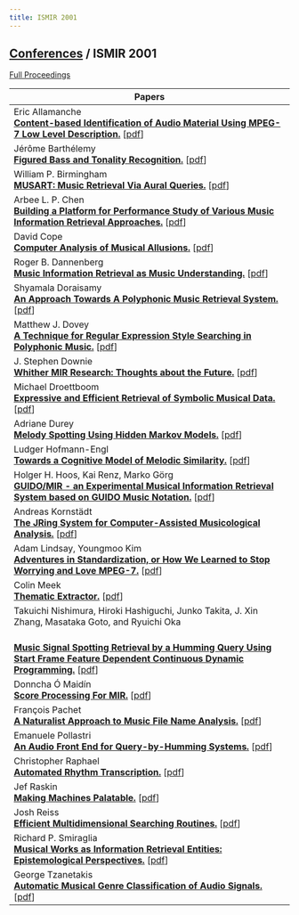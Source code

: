 ```yaml
---
title: ISMIR 2001
---
```


## [Conferences]({{site.base_url}}/conferences) / ISMIR 2001

[Full Proceedings](https://archives.ismir.net/ismir2001/2001_ISMIR_Proceedings.pdf)

| Papers |
| --- |
|Eric Allamanche<br>**[Content-based Identification of Audio Material Using MPEG-7 Low Level Description.](https://doi.org/10.5281/zenodo.1417853)**  [[pdf](https://archives.ismir.net/ismir2001/paper/000000.pdf)]|
|Jérôme Barthélemy<br>**[Figured Bass and Tonality Recognition.](https://doi.org/10.5281/zenodo.1417161)**  [[pdf](https://archives.ismir.net/ismir2001/paper/000001.pdf)]|
|William P. Birmingham<br>**[MUSART: Music Retrieval Via Aural Queries.](https://doi.org/10.5281/zenodo.1415810)**  [[pdf](https://archives.ismir.net/ismir2001/paper/000002.pdf)]|
|Arbee L. P. Chen<br>**[Building a Platform for Performance Study of Various Music Information Retrieval Approaches.](https://doi.org/10.5281/zenodo.1414822)**  [[pdf](None)]|
|David Cope<br>**[Computer Analysis of Musical Allusions.](db/conf/ismir/ismir2001.html#Cope01)**  [[pdf](None)]|
|Roger B. Dannenberg<br>**[Music Information Retrieval as Music Understanding.](https://doi.org/10.5281/zenodo.1418263)**  [[pdf](None)]|
|Shyamala Doraisamy<br>**[An Approach Towards A Polyphonic Music Retrieval System.](https://doi.org/10.5281/zenodo.1415622)**  [[pdf](https://archives.ismir.net/ismir2001/paper/000003.pdf)]|
|Matthew J. Dovey<br>**[A Technique for Regular Expression Style Searching in Polyphonic Music.](https://doi.org/10.5281/zenodo.1416140)**  [[pdf](https://archives.ismir.net/ismir2001/paper/000004.pdf)]|
|J. Stephen Downie<br>**[Whither MIR Research: Thoughts about the Future.](db/conf/ismir/ismir2001.html#Downie01)**  [[pdf](https://archives.ismir.net/ismir2001/poster/000002.pdf)]|
|Michael Droettboom<br>**[Expressive and Efficient Retrieval of Symbolic Musical Data.](https://doi.org/10.5281/zenodo.1417741)**  [[pdf](https://archives.ismir.net/ismir2001/paper/000005.pdf)]|
|Adriane Durey<br>**[Melody Spotting Using Hidden Markov Models.](https://doi.org/10.5281/zenodo.1415680)**  [[pdf](https://archives.ismir.net/ismir2001/paper/000006.pdf)]|
|Ludger Hofmann-Engl<br>**[Towards a Cognitive Model of Melodic Similarity.](https://doi.org/10.5281/zenodo.1417359)**  [[pdf](https://archives.ismir.net/ismir2001/paper/000008.pdf)]|
|Holger H. Hoos, Kai Renz, Marko Görg<br>**[GUIDO/MIR - an Experimental Musical Information Retrieval System based on GUIDO Music Notation.](https://doi.org/10.5281/zenodo.1417517)**  [[pdf](https://archives.ismir.net/ismir2001/paper/000009.pdf)]|
|Andreas Kornstädt<br>**[The JRing System for Computer-Assisted Musicological Analysis.](https://doi.org/10.5281/zenodo.1416100)**  [[pdf](https://archives.ismir.net/ismir2001/paper/000011.pdf)]|
|Adam Lindsay, Youngmoo Kim<br>**[Adventures in Standardization, or How We Learned to Stop Worrying and Love MPEG-7.](https://doi.org/10.5281/zenodo.1418071)**  [[pdf](None)]|
|Colin Meek<br>**[Thematic Extractor.](https://doi.org/10.5281/zenodo.1414828)**  [[pdf](https://archives.ismir.net/ismir2001/paper/000012.pdf)]|
|Takuichi Nishimura, Hiroki Hashiguchi, Junko Takita, J. Xin Zhang, Masataka Goto, and Ryuichi Oka
<br>**[Music Signal Spotting Retrieval by a Humming Query Using Start Frame Feature Dependent Continuous Dynamic Programming.](https://doi.org/10.5281/zenodo.1417191)**  [[pdf](https://archives.ismir.net/ismir2001/paper/000013.pdf)]|
|Donncha Ó Maidín<br>**[Score Processing For MIR.](https://doi.org/10.5281/zenodo.1416442)**  [[pdf](https://archives.ismir.net/ismir2001/paper/000014.pdf)]|
|François Pachet<br>**[A Naturalist Approach to Music File Name Analysis.](https://doi.org/10.5281/zenodo.1415856)**  [[pdf](https://archives.ismir.net/ismir2001/paper/000015.pdf)]|
|Emanuele Pollastri<br>**[An Audio Front End for Query-by-Humming Systems.](https://doi.org/10.5281/zenodo.1415056)**  [[pdf](None)]|
|Christopher Raphael<br>**[Automated Rhythm Transcription.](https://doi.org/10.5281/zenodo.1416122)**  [[pdf](https://archives.ismir.net/ismir2001/paper/000016.pdf)]|
|Jef Raskin<br>**[Making Machines Palatable.](db/conf/ismir/ismir2001.html#Raskin01)**  [[pdf](None)]|
|Josh Reiss<br>**[Efficient Multidimensional Searching Routines.](https://doi.org/10.5281/zenodo.1415546)**  [[pdf](https://archives.ismir.net/ismir2001/paper/000017.pdf)]|
|Richard P. Smiraglia<br>**[Musical Works as Information Retrieval Entities: Epistemological Perspectives.](https://doi.org/10.5281/zenodo.1416512)**  [[pdf](https://archives.ismir.net/ismir2001/paper/000018.pdf)]|
|George Tzanetakis<br>**[Automatic Musical Genre Classification of Audio Signals.](https://doi.org/10.5281/zenodo.1415058)**  [[pdf](https://archives.ismir.net/ismir2001/paper/000019.pdf)]|
